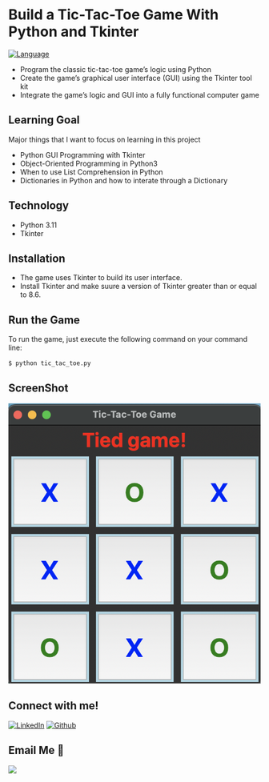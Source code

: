 # Build a Tic-Tac-Toe Game With Python and Tkinter
[![Language](https://img.shields.io/badge/language-python-blue.svg?style=flat)](https://www.python.org)

- Program the classic tic-tac-toe game’s logic using Python
- Create the game’s graphical user interface (GUI) using the Tkinter tool kit
- Integrate the game’s logic and GUI into a fully functional computer game

## Learning Goal

Major things that I want to focus on learning in this project

- Python GUI Programming with Tkinter
- Object-Oriented Programming in Python3
- When to use List Comprehension in Python
- Dictionaries in Python and how to interate through a Dictionary

## Technology
- Python 3.11
- Tkinter

## Installation

- The game uses Tkinter to build its user interface.
- Install Tkinter and make suure a version of Tkinter greater than or equal to 8.6.

## Run the Game

To run the game, just execute the following command on your command line:
```bash
$ python tic_tac_toe.py
```

## ScreenShot
<p align="center">
  <img src="tic_tac_toe.png" width="600">
</p>

## Connect with me!

[<img target="_blank" src="https://img.icons8.com/bubbles/100/000000/linkedin.png" title="LinkedIn">](https://linkedin.com/in/annieyentran/)  [<img target="_blank" src="https://img.icons8.com/bubbles/100/000000/github.png" title="Github">](https://github.com/momofAnAl)

## Email Me :e-mail:
[<img src="https://img.icons8.com/bubbles/100/null/new-post.png"/>](mailto:anhtr077@gmail.com)

